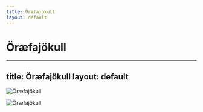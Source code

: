 ```yaml
---
title: Öræfajökull
layout: default
---
```

Öræfajökull
======================================================
---
title: Öræfajökull
layout: default
---

![Öræfajökull](https://images.guidetoiceland.is/752298/x/0/oraefajokull-glacier-in-south-iceland.jpg?ar=1.91:1&w=1200&fit=crop)

![Öræfajökull](https://d.ibtimes.co.uk/en/full/1649803/iceland-volcano.jpg?w=736)